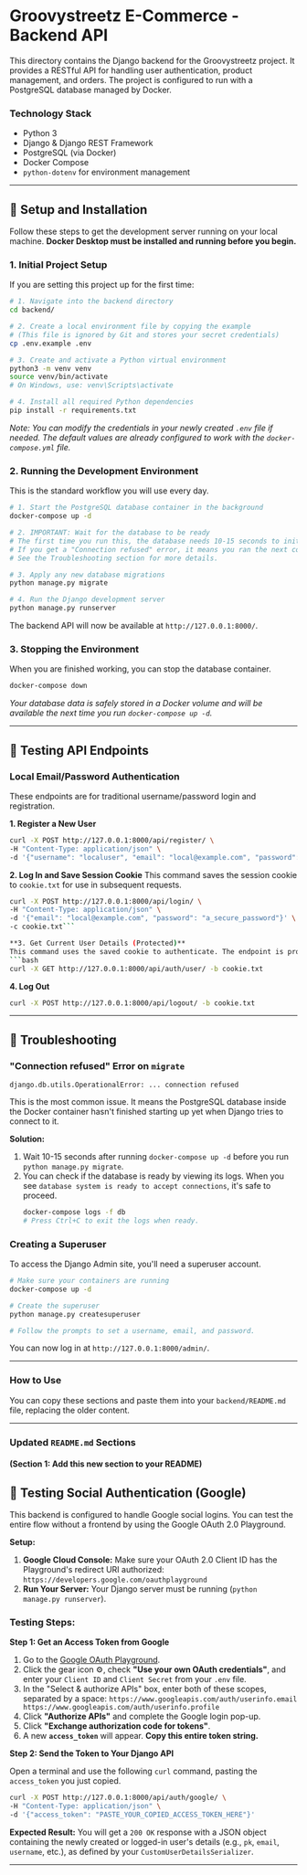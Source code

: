# Groovystreetz E-Commerce - Backend API

This directory contains the Django backend for the Groovystreetz project. It provides a RESTful API for handling user authentication, product management, and orders. The project is configured to run with a PostgreSQL database managed by Docker.

### Technology Stack

- Python 3
- Django & Django REST Framework
- PostgreSQL (via Docker)
- Docker Compose
- `python-dotenv` for environment management

---

## 🚀 Setup and Installation

Follow these steps to get the development server running on your local machine. **Docker Desktop must be installed and running before you begin.**

### 1. Initial Project Setup

If you are setting this project up for the first time:

```bash
# 1. Navigate into the backend directory
cd backend/

# 2. Create a local environment file by copying the example
# (This file is ignored by Git and stores your secret credentials)
cp .env.example .env

# 3. Create and activate a Python virtual environment
python3 -m venv venv
source venv/bin/activate
# On Windows, use: venv\Scripts\activate

# 4. Install all required Python dependencies
pip install -r requirements.txt
```

*Note: You can modify the credentials in your newly created `.env` file if needed. The default values are already configured to work with the `docker-compose.yml` file.*

### 2. Running the Development Environment

This is the standard workflow you will use every day.

```bash
# 1. Start the PostgreSQL database container in the background
docker-compose up -d

# 2. IMPORTANT: Wait for the database to be ready
# The first time you run this, the database needs 10-15 seconds to initialize.
# If you get a "Connection refused" error, it means you ran the next command too quickly.
# See the Troubleshooting section for more details.

# 3. Apply any new database migrations
python manage.py migrate

# 4. Run the Django development server
python manage.py runserver
```

The backend API will now be available at `http://127.0.0.1:8000/`.

### 3. Stopping the Environment

When you are finished working, you can stop the database container.

```bash
docker-compose down
```
*Your database data is safely stored in a Docker volume and will be available the next time you run `docker-compose up -d`.*

---

## 🧪 Testing API Endpoints

### Local Email/Password Authentication

These endpoints are for traditional username/password login and registration.

**1. Register a New User**
```bash
curl -X POST http://127.0.0.1:8000/api/register/ \
-H "Content-Type: application/json" \
-d '{"username": "localuser", "email": "local@example.com", "password": "a_secure_password"}'
```

**2. Log In and Save Session Cookie**
This command saves the session cookie to `cookie.txt` for use in subsequent requests.
```bash
curl -X POST http://127.0.0.1:8000/api/login/ \
-H "Content-Type: application/json" \
-d '{"email": "local@example.com", "password": "a_secure_password"}' \
-c cookie.txt```

**3. Get Current User Details (Protected)**
This command uses the saved cookie to authenticate. The endpoint is provided by `dj-rest-auth`.
```bash
curl -X GET http://127.0.0.1:8000/api/auth/user/ -b cookie.txt
```

**4. Log Out**
```bash
curl -X POST http://127.0.0.1:8000/api/logout/ -b cookie.txt
```

---

## 🔧 Troubleshooting

### "Connection refused" Error on `migrate`

```
django.db.utils.OperationalError: ... connection refused
```

This is the most common issue. It means the PostgreSQL database inside the Docker container hasn't finished starting up yet when Django tries to connect to it.

**Solution:**
1.  Wait 10-15 seconds after running `docker-compose up -d` before you run `python manage.py migrate`.
2.  You can check if the database is ready by viewing its logs. When you see `database system is ready to accept connections`, it's safe to proceed.
    ```bash
    docker-compose logs -f db
    # Press Ctrl+C to exit the logs when ready.
    ```

### Creating a Superuser

To access the Django Admin site, you'll need a superuser account.

```bash
# Make sure your containers are running
docker-compose up -d

# Create the superuser
python manage.py createsuperuser

# Follow the prompts to set a username, email, and password.
```
You can now log in at `http://127.0.0.1:8000/admin/`.

---

### **How to Use**

You can copy these sections and paste them into your `backend/README.md` file, replacing the older content.

---

### **Updated `README.md` Sections**

#### **(Section 1: Add this new section to your README)**

## 🧪 Testing Social Authentication (Google)

This backend is configured to handle Google social logins. You can test the entire flow without a frontend by using the Google OAuth 2.0 Playground.

**Setup:**
1.  **Google Cloud Console:** Make sure your OAuth 2.0 Client ID has the Playground's redirect URI authorized: `https://developers.google.com/oauthplayground`
2.  **Run Your Server:** Your Django server must be running (`python manage.py runserver`).

### Testing Steps:

**Step 1: Get an Access Token from Google**

1.  Go to the [Google OAuth Playground](https://developers.google.com/oauthplayground/).
2.  Click the gear icon ⚙️, check **"Use your own OAuth credentials"**, and enter your `Client ID` and `Client Secret` from your `.env` file.
3.  In the "Select & authorize APIs" box, enter both of these scopes, separated by a space:
    `https://www.googleapis.com/auth/userinfo.email https://www.googleapis.com/auth/userinfo.profile`
4.  Click **"Authorize APIs"** and complete the Google login pop-up.
5.  Click **"Exchange authorization code for tokens"**.
6.  A new **`access_token`** will appear. **Copy this entire token string.**

**Step 2: Send the Token to Your Django API**

Open a terminal and use the following `curl` command, pasting the `access_token` you just copied.

```bash
curl -X POST http://127.0.0.1:8000/api/auth/google/ \
-H "Content-Type: application/json" \
-d '{"access_token": "PASTE_YOUR_COPIED_ACCESS_TOKEN_HERE"}'
```

**Expected Result:**
You will get a `200 OK` response with a JSON object containing the newly created or logged-in user's details (e.g., `pk`, `email`, `username`, etc.), as defined by your `CustomUserDetailsSerializer`.

---
